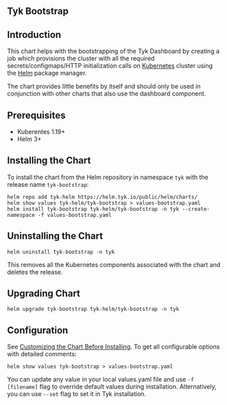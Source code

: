 ## Tyk Bootstrap

## Introduction
This chart helps with the bootstrapping of the Tyk Dashboard by creating a job which provisions the cluster with all the required secrets/configmaps/HTTP initialization calls on [Kubernetes](https://kubernetes.io/) cluster using the [Helm](https://helm.sh/) package manager.

The chart provides little benefits by itself and should only be used in conjunction with other charts that also use the dashboard component.

## Prerequisites
* Kuberentes 1.19+
* Helm 3+

## Installing the Chart

To install the chart from the Helm repository in namespace `tyk` with the release name `tyk-bootstrap`:

    helm repo add tyk-helm https://helm.tyk.io/public/helm/charts/
    helm show values tyk-helm/tyk-bootstrap > values-bootstrap.yaml
    helm install tyk-bootstrap tyk-helm/tyk-bootstrap -n tyk --create-namespace -f values-bootstrap.yaml



## Uninstalling the Chart

    helm uninstall tyk-bootstrap -n tyk

This removes all the Kubernetes components associated with the chart and deletes the release.

## Upgrading Chart

    helm upgrade tyk-bootstrap tyk-helm/tyk-bootstrap -n tyk

## Configuration
See [Customizing the Chart Before Installing](https://helm.sh/docs/intro/using_helm/#customizing-the-chart-before-installing). To get all configurable options with detailed comments:

    helm show values tyk-bootstrap > values-bootstrap.yaml
    
You can update any value in your local values.yaml file and use `-f [filename]` flag to override default values during installation. Alternatively, you can use `--set` flag to set it in Tyk installation.
